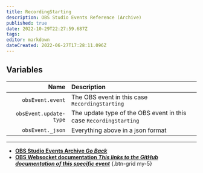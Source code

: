 ```yaml
---
title: RecordingStarting
description: OBS Studio Events Reference (Archive)
published: true
date: 2022-10-29T22:27:59.687Z
tags: 
editor: markdown
dateCreated: 2022-06-27T17:28:11.096Z
---
```


## Variables
Name | Description
----:|:------------
`obsEvent.event` | The OBS event in this case `RecordingStarting`
`obsEvent.update-type` | The update type of the OBS event in this case `RecordingStarting`
`obsEvent._json` | Everything above in a json format

---

- [<i class="mdi mdi-chevron-left"></i>**OBS Studio Events Archive *Go Back***](/Broadcasters/OBS/Archive/Events)
- [<i class="mdi mdi-github"></i> **OBS Websocket documentation *This links to the GitHub documentation of this specific event***](https://github.com/obsproject/obs-websocket/blob/4.x-current/docs/generated/protocol.md#recordingstarting)
{.btn-grid my-5}
